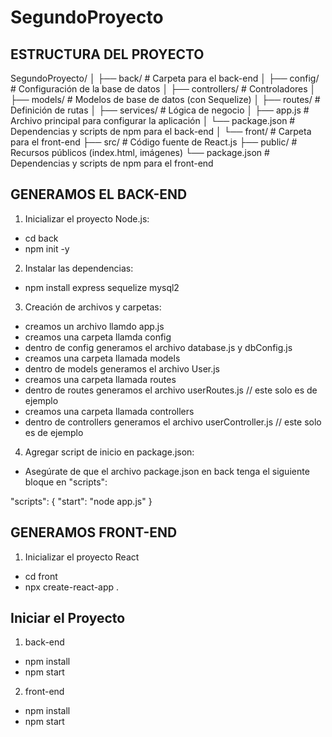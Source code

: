 # SegundoProyecto

## ESTRUCTURA DEL PROYECTO
SegundoProyecto/
│
├── back/                # Carpeta para el back-end
│   ├── config/          # Configuración de la base de datos
│   ├── controllers/     # Controladores
│   ├── models/          # Modelos de base de datos (con Sequelize)
│   ├── routes/          # Definición de rutas
│   ├── services/        # Lógica de negocio
│   ├── app.js           # Archivo principal para configurar la aplicación
│   └── package.json     # Dependencias y scripts de npm para el back-end
│
└── front/               # Carpeta para el front-end
    ├── src/             # Código fuente de React.js
    ├── public/          # Recursos públicos (index.html, imágenes)
    └── package.json     # Dependencias y scripts de npm para el front-end

## GENERAMOS EL BACK-END

1.  Inicializar el proyecto Node.js:
- cd back
- npm init -y

2. Instalar las dependencias:
- npm install express sequelize mysql2

3. Creación de archivos y carpetas:
- creamos un archivo llamdo app.js
- creamos una carpeta llamda config
- dentro de config generamos el archivo database.js y dbConfig.js
- creamos una carpeta llamada models
- dentro de models generamos el archivo User.js
- creamos una carpeta llamada routes
- dentro de routes generamos el archivo userRoutes.js // este solo es de ejemplo
- creamos una carpeta llamada controllers
- dentro de controllers generamos el archivo userController.js // este solo es de ejemplo

4. Agregar script de inicio en package.json:
- Asegúrate de que el archivo package.json en back tenga el siguiente bloque en "scripts":

"scripts": {
  "start": "node app.js"
}


## GENERAMOS FRONT-END

1. Inicializar el proyecto React
- cd front
- npx create-react-app .


## Iniciar el Proyecto
1. back-end
- npm install
- npm start

2. front-end
- npm install
- npm start
